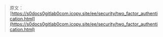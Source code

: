> 原文：[https://s0docs0gitlab0com.icopy.site/ee/security/two_factor_authentication.html](https://s0docs0gitlab0com.icopy.site/ee/security/two_factor_authentication.html)